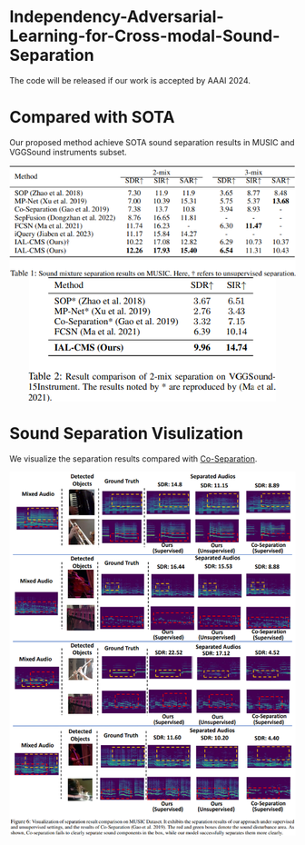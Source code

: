 # Independency-Adversarial-Learning-for-Cross-modal-Sound-Separation
The code will be released if our work is accepted by AAAI 2024.

# Compared with SOTA
Our proposed method achieve SOTA sound separation results in MUSIC and VGGSound instruments subset.
<div align="center">
<img src="Pictures/MUSIC.png" align=center>
</div>

<div align="center">
<img src="Pictures/VGGSound.png" align=center>
</div>

# Sound Separation Visulization
We visualize the separation results compared with [Co-Separation](https://github.com/rhgao/co-separation/tree/master).
<div align="center">
<img src="Pictures/Visualization.png" align=center>
</div>
